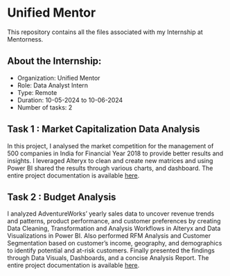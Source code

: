 # Unified Mentor
This repository contains all the files associated with my Internship at Mentorness.

## About the Internship:
* Organization: Unified Mentor
* Role: Data Analyst Intern
* Type: Remote
* Duration: 10-05-2024 to 10-06-2024
* Number of tasks: 2

## Task 1 : Market Capitalization Data Analysis
In this project, I analysed the market competition for the management of 500 companies in India for Financial Year 2018 to provide better results and insights. I leveraged Alteryx to clean and create new matrices and using Power BI shared the results through various charts, and dashboard. The entire project documentation is available [here](https://github.com/Arpita-deb/Top_Indian_Firms_Market_Capitalization-Analysis_For_2018.git).


## Task 2 : Budget Analysis
I analyzed AdventureWorks’ yearly sales data to uncover revenue trends and patterns, product performance, and customer preferences by creating Data Cleaning, Transformation and Analysis Workflows in Alteryx and Data Visualizations in Power BI. Also performed RFM Analysis and Customer Segmentation based on customer’s income, geography, and demographics to identify potential and at-risk customers. Finally presented the findings through Data Visuals, Dashboards, and a concise Analysis Report.
The entire project documentation is available [here](https://github.com/Arpita-deb/AdventureWorks-Sales-Performance-Analysis-2014-2016.git).
